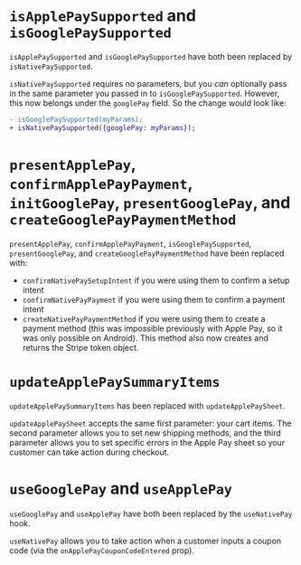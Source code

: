 # `isApplePaySupported` and `isGooglePaySupported`

`isApplePaySupported` and `isGooglePaySupported` have both been replaced by `isNativePaySupported`.

`isNativePaySupported` requires no parameters, but you _can_ optionally pass in the same parameter you passed in to `isGooglePaySupported`. However, this now belongs under the `googlePay` field. So the change would look like:

```diff
- isGooglePaySupported(myParams);
+ isNativePaySupported({googlePay: myParams});
```

# `presentApplePay`, `confirmApplePayPayment`, `initGooglePay`, `presentGooglePay`, and `createGooglePayPaymentMethod`

`presentApplePay`, `confirmApplePayPayment`, `isGooglePaySupported`, `presentGooglePay`, and `createGooglePayPaymentMethod` have been replaced with:

- `confirmNativePaySetupIntent` if you were using them to confirm a setup intent
- `confirmNativePayPayment` if you were using them to confirm a payment intent
- `createNativePayPaymentMethod` if you were using them to create a payment method (this was impossible previously with Apple Pay, so it was only possible on Android). This method also now creates and returns the Stripe token object.

# `updateApplePaySummaryItems`

`updateApplePaySummaryItems` has been replaced with `updateApplePaySheet`.

`updateApplePaySheet` accepts the same first parameter: your cart items. The second parameter allows you to set new shipping methods, and the third parameter allows you to set specific errors in the Apple Pay sheet so your customer can take action during checkout.

# `useGooglePay` and `useApplePay`

`useGooglePay` and `useApplePay` have both been replaced by the `useNativePay` hook.

`useNativePay` allows you to take action when a customer inputs a coupon code (via the `onApplePayCouponCodeEntered` prop).
